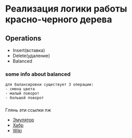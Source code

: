 # Реализация логики работы красно-черного дерева

## Operations
- Insert(вставка)
- Delete(удаление)
- Balanced

### some info about balanced
    для балансировки существует 3 операции:
    - смена цвета
    - малый поворот
    - большой поворот

### 
Глянь эти ссылки пж
- [Эмулятор](https://www.cs.usfca.edu/~galles/visualization/RedBlack.html)
- [Хабр](https://habr.com/ru/company/otus/blog/472040/)
- [Wiki](https://neerc.ifmo.ru/wiki/index.php?title=%D0%9A%D1%80%D0%B0%D1%81%D0%BD%D0%BE-%D1%87%D0%B5%D1%80%D0%BD%D0%BE%D0%B5_%D0%B4%D0%B5%D1%80%D0%B5%D0%B2%D0%BE)
